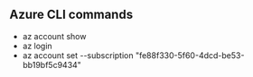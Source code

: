 ## Azure CLI commands
- az account show
- az login
- az account set --subscription "fe88f330-5f60-4dcd-be53-bb19bf5c9434"

